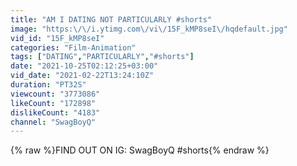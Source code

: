 ```yaml
---
title: "AM I DATING NOT PARTICULARLY #shorts"
image: "https:\/\/i.ytimg.com\/vi\/15F_kMP8seI\/hqdefault.jpg"
vid_id: "15F_kMP8seI"
categories: "Film-Animation"
tags: ["DATING","PARTICULARLY","#shorts"]
date: "2021-10-25T02:12:25+03:00"
vid_date: "2021-02-22T13:24:10Z"
duration: "PT32S"
viewcount: "3773086"
likeCount: "172898"
dislikeCount: "4183"
channel: "SwagBoyQ"
---
```

{% raw %}FIND OUT ON IG: SwagBoyQ #shorts{% endraw %}
